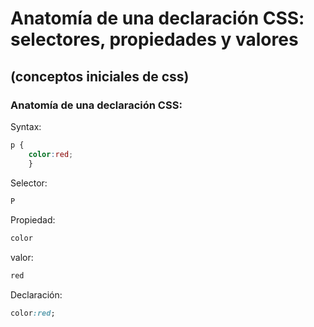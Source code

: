 # Anatomía de una declaración CSS: selectores, propiedades y valores 
## (conceptos iniciales de css)

### Anatomía de una declaración CSS:
Syntax:
```css 
p {
	color:red;
	} 
```
Selector:
```css
P 
```
Propiedad:
```css
color 
```
valor:
```css
red 
```
Declaración:
```css 
color:red;  
```
